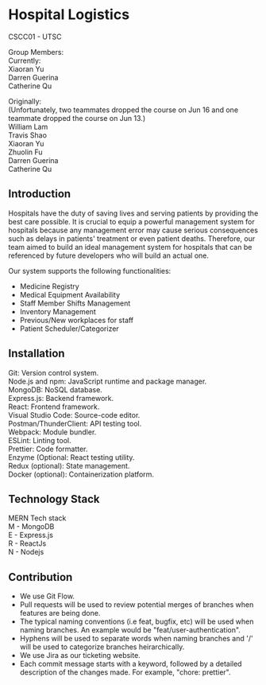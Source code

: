 # Hospital Logistics
CSCC01 - UTSC <br>

Group Members: <br>
Currently:<br>
Xiaoran Yu <br>
Darren Guerina <br>
Catherine Qu <br>

Originally:<br>
(Unfortunately, two teammates dropped the course on Jun 16 and one teammate dropped the course on Jun 13.)<br>
William Lam <br>
Travis Shao <br>
Xiaoran Yu <br>
Zhuolin Fu <br>
Darren Guerina <br>
Catherine Qu <br>
## Introduction
Hospitals have the duty of saving lives and serving patients by providing the best care possible. It is crucial to equip a powerful management system for hospitals because any management error may cause serious consequences such as delays in patients' treatment or even patient deaths. Therefore, our team aimed to build an ideal management system for hospitals that can be referenced by future developers who will build an actual one.

Our system supports the following functionalities:
* Medicine Registry
* Medical Equipment Availability
* Staff Member Shifts Management
* Inventory Management
* Previous/New workplaces for staff
* Patient Scheduler/Categorizer
## Installation
Git: Version control system. <br>
Node.js and npm: JavaScript runtime and package manager.<br>
MongoDB: NoSQL database.<br>
Express.js: Backend framework.<br>
React: Frontend framework.<br>
Visual Studio Code: Source-code editor.<br>
Postman/ThunderClient: API testing tool.<br>
Webpack: Module bundler.<br>
ESLint: Linting tool.<br>
Prettier: Code formatter.<br>
Enzyme (Optional: React testing utility.<br>
Redux (optional): State management.<br>
Docker (optional): Containerization platform.<br>


## Technology Stack
MERN Tech stack <br>
M - MongoDB <br>
E - Express.js <br>
R - ReactJs <br>
N - Nodejs <br>

## Contribution
* We use Git Flow.
* Pull requests will be used to review potential merges of branches when features are being done.
* The typical naming conventions (i.e feat, bugfix, etc) will be used when naming branches. An example would be "feat/user-authentication".
* Hyphens will be used to separate words when naming branches and '/' will be used to categorize branches heirarchically.
* We use Jira as our ticketing website.
* Each commit message starts with a keyword, followed by a detailed description of the changes made. For example, "chore: prettier".
